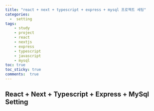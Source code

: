 ```yaml
---
title: "react + next + typescript + express + mysql 프로젝트 세팅"
categories: 
  -  setting
tags: 
    - study
    - project
    - react
    - nextjs
    - express
    - typescript
    - javascript
    - mysql
toc: true
toc_sticky: true
comments:  true
---
```


## React + Next + Typescript + Express + MySql Setting
